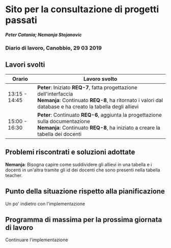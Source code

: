 # Sito per la consultazione di progetti passati  
##### Peter Catania; Nemanja Stojanovic
### Diario di lavoro, Canobbio, 29 03 2019

## Lavori svolti


|Orario        |Lavoro svolto                 |
|--------------|------------------------------|
| 13:15 - 14:45 | **Peter**: Iniziato **REQ-7**, fatta progettazione dell'interfaccia <br>**Nemanja**: Continuato **REQ-8**, ha ritornato i valori dal database e ha creato la tabella degli allievi |
| 15:00 - 16:30 | **Peter**: Continuato **REQ-6**, aggiunta la progettazione sulla documentazione  <br>**Nemanja**: Continuato **REQ-8**, ha iniziato a creare la tabella dei docenti |


##  Problemi riscontrati e soluzioni adottate
**Nemanja**: Bisogna capire come suddividere gli allievi in una tabella e i docenti in un'altra tramite gli id dei docenti che sono presenti nella tabella teacher.


##  Punto della situazione rispetto alla pianificazione
Un po' indietro con l'implementazione

## Programma di massima per la prossima giornata di lavoro
Continuare l'implementazione
